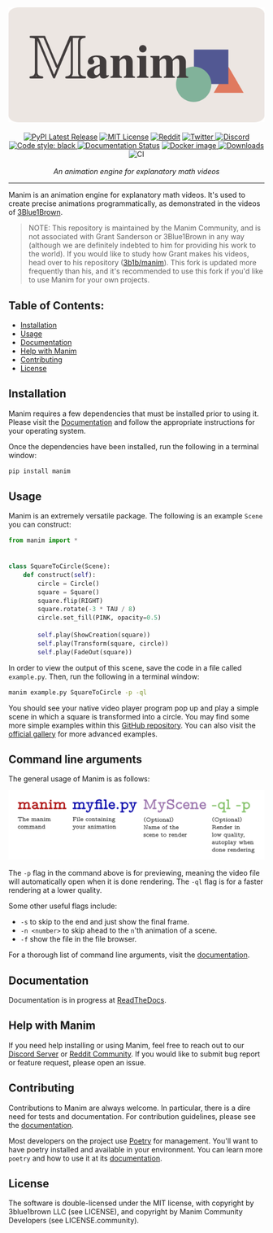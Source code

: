 <p align="center">
    <a href="https://www.manim.community/"><img src="https://raw.githubusercontent.com/ManimCommunity/manim/master/logo/cropped.png"></a>
    <br />
    <br />
    <a href="https://pypi.org/project/manim/"><img src="https://img.shields.io/pypi/v/manim.svg?style=flat&logo=pypi" alt="PyPI Latest Release"></a>
    <a href="http://choosealicense.com/licenses/mit/"><img src="https://img.shields.io/badge/license-MIT-red.svg?style=flat" alt="MIT License"></a>
    <a href="https://www.reddit.com/r/manim/"><img src="https://img.shields.io/reddit/subreddit-subscribers/manim.svg?color=orange&label=reddit&logo=reddit" alt="Reddit" href=></a>
    <a href="https://twitter.com/manim_community/"><img src="https://img.shields.io/twitter/url/https/twitter.com/cloudposse.svg?style=social&label=Follow%20%40manim_community" alt="Twitter">
    <a href="https://discord.gg/mMRrZQW"><img src="https://img.shields.io/discord/581738731934056449.svg?label=discord&color=yellow&logo=discord" alt="Discord"></a>
    <a href="https://github.com/psf/black"><img src="https://img.shields.io/badge/code%20style-black-000000.svg" alt="Code style: black">
    <a href="https://docs.manim.community/"><img src="https://readthedocs.org/projects/manimce/badge/?version=latest" alt="Documentation Status"></a>
    <a href="https://hub.docker.com/r/manimcommunity/manim"><img src="https://img.shields.io/docker/v/manimcommunity/manim?color=%23099cec&label=docker%20image&logo=docker" alt="Docker image"> </a>
    <a href="https://pepy.tech/project/manim"><img src="https://pepy.tech/badge/manim/month?" alt="Downloads"> </a>
    <img src="https://github.com/ManimCommunity/manim/workflows/CI/badge.svg" alt="CI">
    <br />
    <br />
    <i>An animation engine for explanatory math videos</i>
</p>
<hr />


Manim is an animation engine for explanatory math videos. It's used to create precise animations programmatically, as demonstrated in the videos of [3Blue1Brown](https://www.3blue1brown.com/).

> NOTE: This repository is maintained by the Manim Community, and is not associated with Grant Sanderson or 3Blue1Brown in any way (although we are definitely indebted to him for providing his work to the world). If you would like to study how Grant makes his videos, head over to his repository ([3b1b/manim](https://github.com/3b1b/manim)). This fork is updated more frequently than his, and it's recommended to use this fork if you'd like to use Manim for your own projects.

## Table of Contents:

-  [Installation](#installation)
-  [Usage](#usage)
-  [Documentation](#documentation)
-  [Help with Manim](#help-with-manim)
-  [Contributing](#contributing)
-  [License](#license)

## Installation

Manim requires a few dependencies that must be installed prior to using it. Please visit the [Documentation](https://docs.manim.community/en/latest/installation.html) and follow the appropriate instructions for your operating system.

Once the dependencies have been installed, run the following in a terminal window:

```bash
pip install manim
```

## Usage

Manim is an extremely versatile package. The following is an example `Scene` you can construct:

```python
from manim import *


class SquareToCircle(Scene):
    def construct(self):
        circle = Circle()
        square = Square()
        square.flip(RIGHT)
        square.rotate(-3 * TAU / 8)
        circle.set_fill(PINK, opacity=0.5)

        self.play(ShowCreation(square))
        self.play(Transform(square, circle))
        self.play(FadeOut(square))
```

In order to view the output of this scene, save the code in a file called `example.py`. Then, run the following in a terminal window:

```sh
manim example.py SquareToCircle -p -ql
```

You should see your native video player program pop up and play a simple scene in which a square is transformed into a circle. You may find some more simple examples within this
[GitHub repository](master/example_scenes). You can also visit the [official gallery](https://docs.manim.community/en/latest/examples.html) for more advanced examples.

## Command line arguments

The general usage of Manim is as follows:

![manim-illustration](https://raw.githubusercontent.com/ManimCommunity/manim/master/docs/source/_static/command.png)

The `-p` flag in the command above is for previewing, meaning the video file will automatically open when it is done rendering. The `-ql` flag is for a faster rendering at a lower quality.

Some other useful flags include:

-  `-s` to skip to the end and just show the final frame.
-  `-n <number>` to skip ahead to the `n`'th animation of a scene.
-  `-f` show the file in the file browser.

For a thorough list of command line arguments, visit the [documentation](https://docs.manim.community/en/latest/tutorials/configuration.html).

## Documentation

Documentation is in progress at [ReadTheDocs](https://docs.manim.community/).

## Help with Manim

If you need help installing or using Manim, feel free to reach out to our [Discord
Server](https://discord.gg/mMRrZQW) or [Reddit Community](https://www.reddit.com/r/manim). If you would like to submit bug report or feature request, please open an issue.

## Contributing

Contributions to Manim are always welcome. In particular, there is a dire need for tests and documentation. For contribution guidelines, please see the [documentation](https://docs.manim.community/en/latest/contributing.html).

Most developers on the project use [Poetry](https://python-poetry.org/docs/) for management. You'll want to have poetry installed and available in your environment. You can learn more `poetry` and how to use it at its [documentation](https://docs.manim.community/en/latest/installation/for_dev.html).

## License

The software is double-licensed under the MIT license, with copyright by 3blue1brown LLC (see LICENSE), and copyright by Manim Community Developers (see LICENSE.community).
